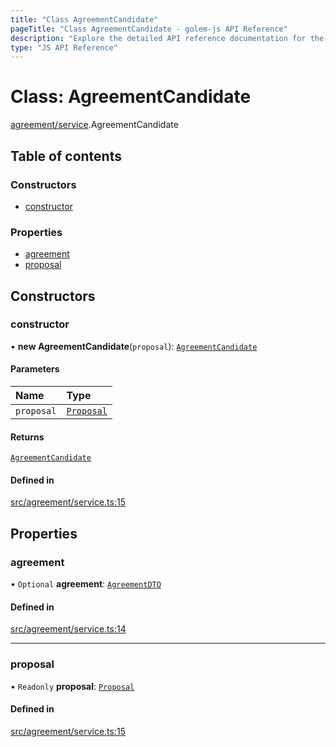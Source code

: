 ```yaml
---
title: "Class AgreementCandidate"
pageTitle: "Class AgreementCandidate - golem-js API Reference"
description: "Explore the detailed API reference documentation for the Class AgreementCandidate within the golem-js SDK for the Golem Network."
type: "JS API Reference"
---
```

# Class: AgreementCandidate

[agreement/service](../modules/agreement_service).AgreementCandidate

## Table of contents

### Constructors

- [constructor](agreement_service.AgreementCandidate#constructor)

### Properties

- [agreement](agreement_service.AgreementCandidate#agreement)
- [proposal](agreement_service.AgreementCandidate#proposal)

## Constructors

### constructor

• **new AgreementCandidate**(`proposal`): [`AgreementCandidate`](agreement_service.AgreementCandidate)

#### Parameters

| Name | Type |
| :------ | :------ |
| `proposal` | [`Proposal`](market_proposal.Proposal) |

#### Returns

[`AgreementCandidate`](agreement_service.AgreementCandidate)

#### Defined in

[src/agreement/service.ts:15](https://github.com/golemfactory/golem-js/blob/9c218b4/src/agreement/service.ts#L15)

## Properties

### agreement

• `Optional` **agreement**: [`AgreementDTO`](../interfaces/agreement_service.AgreementDTO)

#### Defined in

[src/agreement/service.ts:14](https://github.com/golemfactory/golem-js/blob/9c218b4/src/agreement/service.ts#L14)

___

### proposal

• `Readonly` **proposal**: [`Proposal`](market_proposal.Proposal)

#### Defined in

[src/agreement/service.ts:15](https://github.com/golemfactory/golem-js/blob/9c218b4/src/agreement/service.ts#L15)
